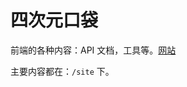 # 四次元口袋
前端的各种内容：API 文档，工具等。[网站](https://iamjoel.github.io/four-dimensional-space-bag/site/build/)

主要内容都在：`/site` 下。
